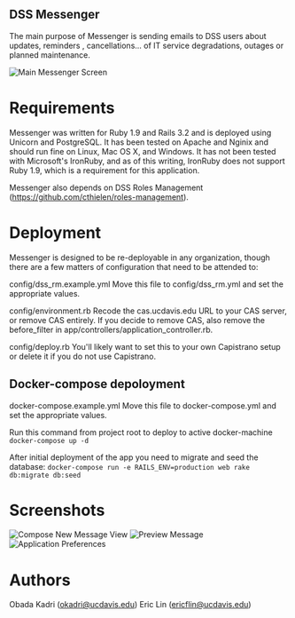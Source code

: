 ## DSS Messenger

The main purpose of Messenger is sending emails to DSS users about updates, reminders
, cancellations... of IT service degradations, outages or planned maintenance.

![Main Messenger Screen](app/assets/images/main_screen.png "Main Messenger Screen")

# Requirements

Messenger was written for Ruby 1.9 and Rails 3.2 and is deployed using Unicorn and PostgreSQL.
It has been tested on Apache and Nginix and should run fine on Linux, Mac OS X, and Windows.
It has not been tested with Microsoft's IronRuby, and as of this writing, IronRuby does not support Ruby 1.9, which is a requirement for this application.

Messenger also depends on DSS Roles Management (https://github.com/cthielen/roles-management).

# Deployment

Messenger is designed to be re-deployable in any organization, though there are a few matters of configuration that need to be attended to:

config/dss_rm.example.yml Move this file to config/dss_rm.yml and set the appropriate values.

config/environment.rb Recode the cas.ucdavis.edu URL to your CAS server, or remove CAS entirely. If you decide to remove CAS, also remove the before_filter in app/controllers/application_controller.rb.

config/deploy.rb You'll likely want to set this to your own Capistrano setup or delete it if you do not use Capistrano.

## Docker-compose depoloyment

docker-compose.example.yml Move this file to docker-compose.yml and set the appropriate values.

Run this command from project root to deploy to active docker-machine
`docker-compose up -d`

After initial deployment of the app you need to migrate and seed the database:
`docker-compose run -e RAILS_ENV=production web rake db:migrate db:seed`

# Screenshots

![Compose New Message View](app/assets/images/new_message_screen.png "Compose New Message View")
![Preview Message](app/assets/images/preview_message_screen.png "Preview Message")
![Application Preferences](app/assets/images/preferences_screen.png "Application Preferences")

# Authors

Obada Kadri (okadri@ucdavis.edu)
Eric Lin (ericflin@ucdavis.edu)
